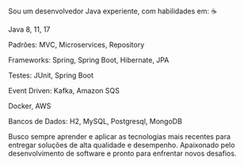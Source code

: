 
Sou um desenvolvedor Java experiente, com habilidades em: ☕

Java 8, 11, 17 

Padrões: MVC, Microservices, Repository

Frameworks: Spring, Spring Boot, Hibernate, JPA

Testes: JUnit, Spring Boot

Event Driven: Kafka, Amazon SQS

Docker, AWS

Bancos de Dados: H2, MySQL, Postgresql, MongoDB

Busco sempre aprender e aplicar as tecnologias mais recentes para entregar soluções de alta qualidade e desempenho. Apaixonado pelo desenvolvimento de software e pronto para enfrentar novos desafios.
